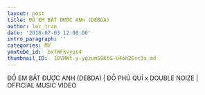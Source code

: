 ```yaml
---
layout: post
title: ĐỐ EM BẮT ĐƯỢC ANH (DEBDA)
author: loc_tran
date: '2018-07-03 12:00:00'
intro_paragraph: ''
categories: MV
youtube_id:  bxTWFkvyas4
thumbnail_ID:  10VMWt-y-ygzumS8KtG-U4oh2Esc3x_md
---
```

ĐỐ EM BẮT ĐƯỢC ANH (DEBDA) | ĐỖ PHÚ QUÍ x DOUBLE NOIZE | OFFICIAL MUSIC VIDEO
